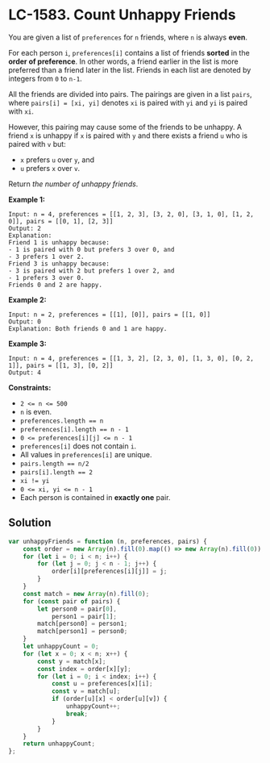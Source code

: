 # LC-1583. Count Unhappy Friends

You are given a list of `preferences` for `n` friends, where `n` is always **even**.

For each person `i`, `preferences[i]` contains a list of friends **sorted** in the **order of preference**. In other words, a friend earlier in the list is more preferred than a friend later in the list. Friends in each list are denoted by integers from `0` to `n-1`.

All the friends are divided into pairs. The pairings are given in a list `pairs`, where `pairs[i] = [xi, yi]` denotes `xi` is paired with `yi` and `yi` is paired with `xi`.

However, this pairing may cause some of the friends to be unhappy. A friend `x` is unhappy if `x` is paired with `y` and there exists a friend `u` who is paired with `v` but:

-   `x` prefers `u` over `y`, and
-   `u` prefers `x` over `v`.

Return _the number of unhappy friends_.

**Example 1:**

```
Input: n = 4, preferences = [[1, 2, 3], [3, 2, 0], [3, 1, 0], [1, 2, 0]], pairs = [[0, 1], [2, 3]]
Output: 2
Explanation:
Friend 1 is unhappy because:
- 1 is paired with 0 but prefers 3 over 0, and
- 3 prefers 1 over 2.
Friend 3 is unhappy because:
- 3 is paired with 2 but prefers 1 over 2, and
- 1 prefers 3 over 0.
Friends 0 and 2 are happy.
```

**Example 2:**

```
Input: n = 2, preferences = [[1], [0]], pairs = [[1, 0]]
Output: 0
Explanation: Both friends 0 and 1 are happy.
```

**Example 3:**

```
Input: n = 4, preferences = [[1, 3, 2], [2, 3, 0], [1, 3, 0], [0, 2, 1]], pairs = [[1, 3], [0, 2]]
Output: 4
```

**Constraints:**

-   `2 <= n <= 500`
-   `n` is even.
-   `preferences.length == n`
-   `preferences[i].length == n - 1`
-   `0 <= preferences[i][j] <= n - 1`
-   `preferences[i]` does not contain `i`.
-   All values in `preferences[i]` are unique.
-   `pairs.length == n/2`
-   `pairs[i].length == 2`
-   `xi != yi`
-   `0 <= xi, yi <= n - 1`
-   Each person is contained in **exactly one** pair.

## Solution

```javascript
var unhappyFriends = function (n, preferences, pairs) {
    const order = new Array(n).fill(0).map(() => new Array(n).fill(0));
    for (let i = 0; i < n; i++) {
        for (let j = 0; j < n - 1; j++) {
            order[i][preferences[i][j]] = j;
        }
    }
    const match = new Array(n).fill(0);
    for (const pair of pairs) {
        let person0 = pair[0],
            person1 = pair[1];
        match[person0] = person1;
        match[person1] = person0;
    }
    let unhappyCount = 0;
    for (let x = 0; x < n; x++) {
        const y = match[x];
        const index = order[x][y];
        for (let i = 0; i < index; i++) {
            const u = preferences[x][i];
            const v = match[u];
            if (order[u][x] < order[u][v]) {
                unhappyCount++;
                break;
            }
        }
    }
    return unhappyCount;
};
```
